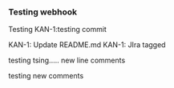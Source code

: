 ### Testing webhook
Testing
KAN-1:testing commit

KAN-1: Update README.md KAN-1: JIra tagged

testing tsing.....
new line comments

testing new comments
